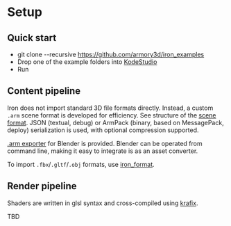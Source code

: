 # Setup

## Quick start
- git clone --recursive https://github.com/armory3d/iron_examples
- Drop one of the example folders into [KodeStudio](https://github.com/Kode/KodeStudio/releases)
- Run

## Content pipeline

Iron does not import standard 3D file formats directly. Instead, a custom `.arm` scene format is developed for efficiency. See structure of the [scene format](https://github.com/armory3d/iron/blob/master/Sources/iron/data/SceneFormat.hx). JSON (textual, debug) or ArmPack (binary, based on MessagePack, deploy) serialization is used, with optional compression supported.

[.arm exporter](https://github.com/armory3d/iron/blob/master/tools/exporter.py) for Blender is provided. Blender can be operated from command line, making it easy to integrate is as an asset converter.

To import `.fbx`/`.gltf`/`.obj` formats, use [iron_format](https://github.com/armory3d/iron_format).

## Render pipeline

Shaders are written in glsl syntax and cross-compiled using [krafix](https://github.com/Kode/krafix).

TBD
